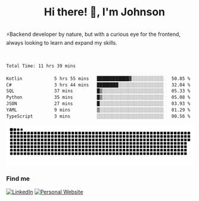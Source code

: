 <div id="user-content-toc">
  <ul align="center">
    <summary><h1 style="display: inline-block">Hi there! 👋, I'm Johnson</h1></summary>
  </ul>
</div>

⚡Backend developer by nature, but with a curious eye for the frontend, always looking to learn and expand my skills.

<br>


<!--START_SECTION:waka-->

```txt
Total Time: 11 hrs 39 mins

Kotlin            5 hrs 55 mins   ████████████▓░░░░░░░░░░░░   50.85 %
C#                3 hrs 44 mins   ████████░░░░░░░░░░░░░░░░░   32.04 %
SQL               37 mins         █▒░░░░░░░░░░░░░░░░░░░░░░░   05.33 %
Python            35 mins         █▒░░░░░░░░░░░░░░░░░░░░░░░   05.08 %
JSON              27 mins         █░░░░░░░░░░░░░░░░░░░░░░░░   03.93 %
YAML              9 mins          ▒░░░░░░░░░░░░░░░░░░░░░░░░   01.29 %
TypeScript        3 mins          ░░░░░░░░░░░░░░░░░░░░░░░░░   00.56 %
```

<!--END_SECTION:waka-->

<picture>
  <source  srcset="https://github.com/joshwambere/joshwambere/blob/output/github-contribution-grid-snake-dark.svg?palette=github-dark">
  <source  srcset="https://github.com/joshwambere/joshwambere/blob/output/github-contribution-grid-snake.svg">
  <img alt="github contribution grid snake animation" src="https://github.com/joshwambere/joshwambere/blob/output/github-contribution-grid-snake.svg">
</picture>

### Find me
<a href="https://www.linkedin.com/in/dusabe-johnson" target="_blank"><img src="https://img.shields.io/badge/LinkedIn-%230077B5.svg?&style=flat&logo=linkedin&logoColor=white" alt="LinkedIn"></a>
‎‎ [![Personal Website](https://img.shields.io/badge/visit-Johnsonis.me-blue)](https://johnsonis.me/)
